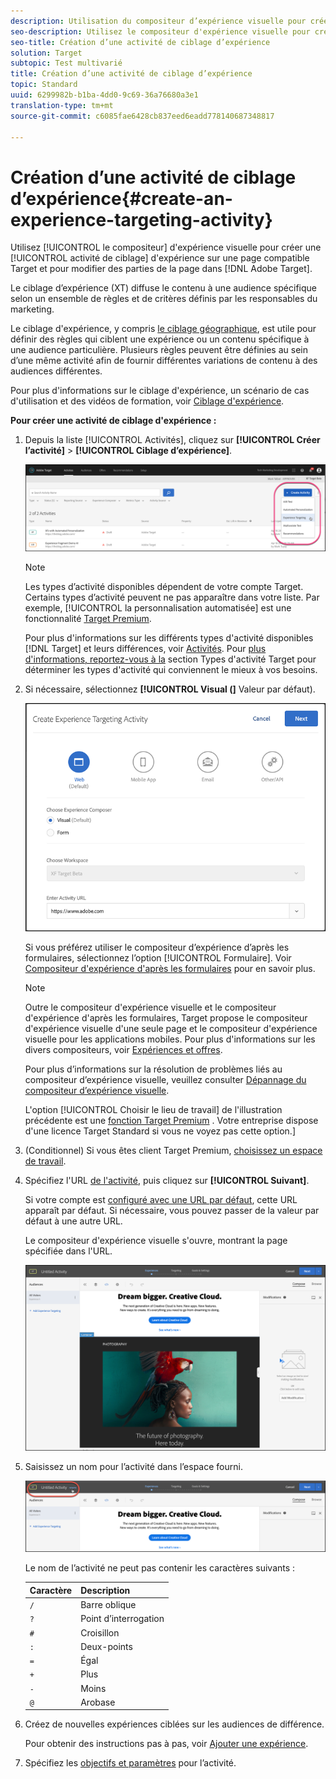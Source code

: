 ```yaml
---
description: Utilisation du compositeur d’expérience visuelle pour créer une activité de ciblage d’expérience sur une page Target et pour modifier des parties de la page dans Target.
seo-description: Utilisez le compositeur d'expérience visuelle pour créer une activité de ciblage d'expérience sur une page compatible Target et pour modifier des parties de la page dans Adobe Target.
seo-title: Création d’une activité de ciblage d’expérience
solution: Target
subtopic: Test multivarié
title: Création d’une activité de ciblage d’expérience
topic: Standard
uuid: 6299982b-b1ba-4dd0-9c69-36a76680a3e1
translation-type: tm+mt
source-git-commit: c6085fae6428cb837eed6eadd778140687348817

---
```



# Création d’une activité de ciblage d’expérience{#create-an-experience-targeting-activity}

Utilisez [!UICONTROL le compositeur] d&#39;expérience visuelle pour créer une [!UICONTROL activité de ciblage] d&#39;expérience sur une page compatible Target et pour modifier des parties de la page dans [!DNL Adobe Target].

Le ciblage d’expérience (XT) diffuse le contenu à une audience spécifique selon un ensemble de règles et de critères définis par les responsables du marketing.

Le ciblage d&#39;expérience, y compris [le ciblage géographique](/help/c-target/c-audiences/c-target-rules/geo.md), est utile pour définir des règles qui ciblent une expérience ou un contenu spécifique à une audience particulière. Plusieurs règles peuvent être définies au sein d’une même activité afin de fournir différentes variations de contenu à des audiences différentes.

Pour plus d&#39;informations sur le ciblage d&#39;expérience, un scénario de cas d&#39;utilisation et des vidéos de formation, voir [Ciblage d&#39;expérience](/help/c-activities/t-experience-target/experience-target.md).

**Pour créer une activité de ciblage d&#39;expérience :**

1. Depuis la liste [!UICONTROL Activités], cliquez sur **[!UICONTROL Créer l’activité]** &gt; **[!UICONTROL Ciblage d’expérience]**.

   ![Créer une activité &gt; Ciblage d&#39;expérience](/help/c-activities/t-experience-target/t-xt-create/assets/xt_select-1.png)

   >[!NOTE]
   >
   >Les types d’activité disponibles dépendent de votre compte Target. Certains types d’activité peuvent ne pas apparaître dans votre liste. Par exemple, [!UICONTROL la personnalisation automatisée] est une fonctionnalité [Target Premium](/help/c-intro/intro.md#premium).
   >
   >Pour plus d&#39;informations sur les différents types d&#39;activité disponibles [!DNL Target] et leurs différences, voir [Activités](../../../c-activities/activities.md#concept_D317A95A1AB54674BA7AB65C7985BA03). Pour [plus d&#39;informations, reportez-vous à la](/help/c-activities/target-activities-guide.md) section Types d&#39;activité Target pour déterminer les types d&#39;activité qui conviennent le mieux à vos besoins.

1. Si nécessaire, sélectionnez **[!UICONTROL Visual (]** Valeur par défaut).

   ![Boîte de dialogue Créer une activité de ciblage d&#39;expérience](/help/c-activities/t-experience-target/t-xt-create/assets/form_url-new.png)

   Si vous préférez utiliser le compositeur d’expérience d’après les formulaires, sélectionnez l’option [!UICONTROL Formulaire]. Voir [Compositeur d&#39;expérience d&#39;après les formulaires](/help/c-experiences/form-experience-composer.md) pour en savoir plus.

   >[!NOTE]
   >
   >Outre le compositeur d&#39;expérience visuelle et le compositeur d&#39;expérience d&#39;après les formulaires, Target propose le compositeur d&#39;expérience visuelle d&#39;une seule page et le compositeur d&#39;expérience visuelle pour les applications mobiles. Pour plus d&#39;informations sur les divers compositeurs, voir [Expériences et offres](/help/c-experiences/experiences.md).
   >
   >Pour plus d’informations sur la résolution de problèmes liés au compositeur d’expérience visuelle, veuillez consulter [Dépannage du compositeur d’expérience visuelle](/help/c-experiences/c-visual-experience-composer/r-troubleshoot-composer/troubleshoot-composer.md).
   >
   >L&#39;option [!UICONTROL Choisir le lieu de travail] de l&#39;illustration précédente est une [fonction Target Premium](/help/c-intro/intro.md) . Votre entreprise dispose d&#39;une licence Target Standard si vous ne voyez pas cette option.]

1. (Conditionnel) Si vous êtes client Target Premium, [choisissez un espace de travail](/help/administrating-target/c-user-management/property-channel/property-channel.md).

1. Spécifiez l&#39;URL [de l&#39;activité](../../../c-activities/t-experience-target/t-xt-create/xt-activity-url.md#concept_D28549AAA0A14E3BB5F05F32BE8ABC90), puis cliquez sur **[!UICONTROL Suivant]**.

   Si votre compte est [configuré avec une URL par défaut](/help/administrating-target/r-target-account-preferences/target-account-preferences.md), cette URL apparaît par défaut. Si nécessaire, vous pouvez passer de la valeur par défaut à une autre URL.

   Le compositeur d&#39;expérience visuelle s&#39;ouvre, montrant la page spécifiée dans l&#39;URL.

   ![Activité de ciblage d&#39;expérience dans le compositeur d&#39;expérience visuelle](/help/c-activities/t-experience-target/t-xt-create/assets/xt-in-vec.png)

1. Saisissez un nom pour l’activité dans l’espace fourni.

   ![Champ Nom](/help/c-activities/t-experience-target/t-xt-create/assets/xt_name-new.png)

   Le nom de l’activité ne peut pas contenir les caractères suivants :

   | Caractère | Description |
   |--- |--- |
   | `/` | Barre oblique |
   | `?` | Point d’interrogation |
   | `#` | Croisillon |
   | `:` | Deux-points |
   | `=` | Égal |
   | `+` | Plus |
   | `-` | Moins |
   | `@` | Arobase |

1. Créez de nouvelles expériences ciblées sur les audiences de différence.

   Pour obtenir des instructions pas à pas, voir [Ajouter une expérience](/help/c-activities/t-experience-target/t-xt-create/xt-add-experience.md).

1. Spécifiez les [objectifs et paramètres](../../../c-activities/t-experience-target/t-xt-create/xt-goals-and-settings.md#reference_B25389FD6F3A4989801E740364B089CC) pour l’activité.